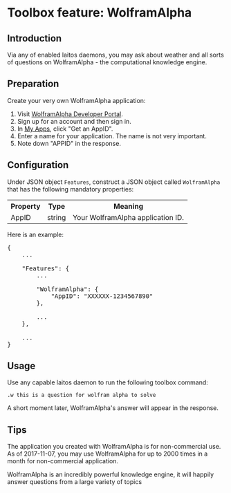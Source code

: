 # Toolbox feature: WolframAlpha

## Introduction
Via any of enabled laitos daemons, you may ask about weather and all sorts of questions on WolframAlpha - the
computational knowledge engine.

## Preparation
Create your very own WolframAlpha application:
1. Visit [WolframAlpha Developer Portal](https://developer.wolframalpha.com/portal/signin.html).
2. Sign up for an account and then sign in.
3. In [My Apps](https://developer.wolframalpha.com/portal/myapps/), click "Get an AppID".
4. Enter a name for your application. The name is not very important.
5. Note down "APPID" in the response.

## Configuration
Under JSON object `Features`, construct a JSON object called `WolframAlpha` that has the following mandatory properties:
<table>
<tr>
    <th>Property</th>
    <th>Type</th>
    <th>Meaning</th>
</tr>
<tr>
    <td>AppID</td>
    <td>string</td>
    <td>Your WolframAlpha application ID.</td>
</tr>
</table>

Here is an example:
<pre>
{
    ...

    "Features": {
        ...

        "WolframAlpha": {
            "AppID": "XXXXXX-1234567890"
        },
        
        ...
    },

    ...
}
</pre>

## Usage
Use any capable laitos daemon to run the following toolbox command:

    .w this is a question for wolfram alpha to solve

A short moment later, WolframAlpha's answer will appear in the response. 

## Tips
The application you created with WolframAlpha is for non-commercial use. As of 2017-11-07, you may use WolframAlpha for
up to 2000 times in a month for non-commercial application.

WolframAlpha is an incredibly powerful knowledge engine, it will happily answer questions from a large variety of topics
